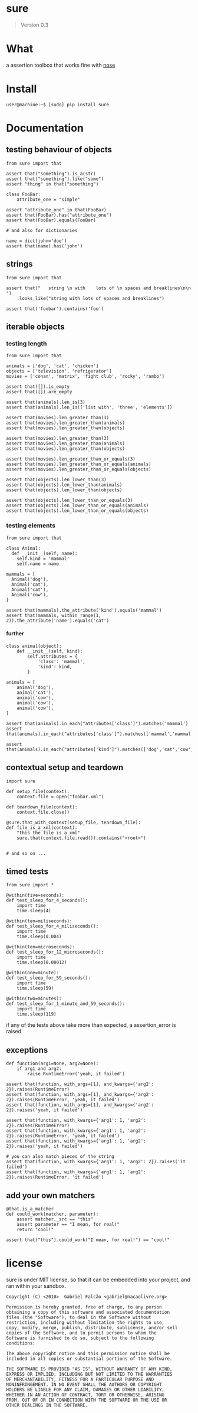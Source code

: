 # sure
> Version 0.3

# What

a assertion toolbox that works fine with [nose](http://code.google.com/p/python-nose/)

# Install

    user@machine:~$ [sudo] pip install sure

# Documentation

## testing behaviour of objects

    from sure import that

    assert that("something").is_a(str)
    assert that("something").like("some")
    assert "thing" in that("something")

    class FooBar:
        attribute_one = "simple"

    assert "attribute_one" in that(FooBar)
    assert that(FooBar).has("attribute_one")
    assert that(FooBar).equals(FooBar)

    # and also for dictionaries

    name = dict(john='doe')
    assert that(name).has('john')

## strings

    from sure import that

    assert that("   string \n with    lots of \n spaces and breaklines\n\n ")
        .looks_like("string with lots of spaces and breaklines")

    assert that('foobar').contains('foo')

## iterable objects


### testing length

    from sure import that

    animals = ['dog', 'cat', 'chicken']
    objects = ['television', 'refrigerator']
    movies = ['conan', 'matrix', 'fight club', 'rocky', 'rambo']

    assert that([]).is_empty
    assert that([]).are_empty

    assert that(animals).len_is(3)
    assert that(animals).len_is(['list with', 'three', 'elements'])

    assert that(movies).len_greater_than(3)
    assert that(movies).len_greater_than(animals)
    assert that(movies).len_greater_than(objects)

    assert that(movies).len_greater_than(3)
    assert that(movies).len_greater_than(animals)
    assert that(movies).len_greater_than(objects)

    assert that(movies).len_greater_than_or_equals(3)
    assert that(movies).len_greater_than_or_equals(animals)
    assert that(movies).len_greater_than_or_equals(objects)

    assert that(objects).len_lower_than(3)
    assert that(objects).len_lower_than(animals)
    assert that(objects).len_lower_than(objects)

    assert that(objects).len_lower_than_or_equals(3)
    assert that(objects).len_lower_than_or_equals(animals)
    assert that(objects).len_lower_than_or_equals(objects)

### testing elements

    from sure import that

    class Animal:
      def __init__(self, name):
        self.kind = 'mammal'
        self.name = name

    mammals = [
      Animal('dog'),
      Animal('cat'),
      Animal('cat'),
      Animal('cow'),
    }

    assert that(mammals).the_attribute('kind').equals('mammal')
    assert that(mammals, within_range(1, 2)).the_attribute('name').equals('cat')

#### further

    class animal(object):
        def __init__(self, kind):
            self.attributes = {
                'class': 'mammal',
                'kind': kind,
            }

    animals = [
        animal('dog'),
        animal('cat'),
        animal('cow'),
        animal('cow'),
        animal('cow'),
    ]

    assert that(animals).in_each("attributes['class']").matches('mammal')
    assert that(animals).in_each("attributes['class']").matches(['mammal','mammal','mammal','mammal','mammal'])

    assert that(animals).in_each("attributes['kind']").matches(['dog','cat','cow','cow','cow'])

## contextual setup and teardown

    import sure

    def setup_file(context):
        context.file = open("foobar.xml")

    def teardown_file(context):
        context.file.close()

    @sure.that_with_context(setup_file, teardown_file):
    def file_is_a_xml(context):
        "this the file is a xml"
        sure.that(context.file.read()).contains("<root>")


    # and so on ...

## timed tests

    from sure import *

    @within(five=seconds):
    def test_sleep_for_4_seconds():
        import time
        time.sleep(4)

    @within(ten=miliseconds):
    def test_sleep_for_4_miliseconds():
        import time
        time.sleep(0.004)

    @within(ten=microseconds):
    def test_sleep_for_12_microseconds():
        import time
        time.sleep(0.00012)

    @within(one=minute):
    def test_sleep_for_59_seconds():
        import time
        time.sleep(59)

    @within(two=minutes):
    def test_sleep_for_1_minute_and_59_seconds():
        import time
        time.sleep(119)

if any of the tests above take more than expected, a assertion_error is raised

## exceptions

    def function(arg1=None, arg2=None):
        if arg1 and arg2:
            raise RuntimeError('yeah, it failed')

    assert that(function, with_args=[1], and_kwargs={'arg2': 2}).raises(RuntimeError)
    assert that(function, with_args=[1], and_kwargs={'arg2': 2}).raises(RuntimeError, 'yeah, it failed')
    assert that(function, with_args=[1], and_kwargs={'arg2': 2}).raises('yeah, it failed')

    assert that(function, with_kwargs={'arg1': 1, 'arg2': 2}).raises(RuntimeError)
    assert that(function, with_kwargs={'arg1': 1, 'arg2': 2}).raises(RuntimeError, 'yeah, it failed')
    assert that(function, with_kwargs={'arg1': 1, 'arg2': 2}).raises('yeah, it failed')

    # you can also match pieces of the string
    assert that(function, with_kwargs={'arg1': 1, 'arg2': 2}).raises('it failed')
    assert that(function, with_kwargs={'arg1': 1, 'arg2': 2}).raises(RuntimeError, 'it failed')

## add your own matchers

    @that.is_a_matcher
    def could_work(matcher, parameter):
        assert matcher._src == "this"
        assert parameter == "I mean, for real!"
        return "cool!"

    assert that("this").could_work("I mean, for real!") == "cool!"

# license

sure is under MIT license, so that it can be embedded into your
project, and ran within your sandbox.

    Copyright (C) <2010>  Gabriel Falcão <gabriel@nacaolivre.org>

    Permission is hereby granted, free of charge, to any person
    obtaining a copy of this software and associated documentation
    files (the "Software"), to deal in the Software without
    restriction, including without limitation the rights to use,
    copy, modify, merge, publish, distribute, sublicense, and/or sell
    copies of the Software, and to permit persons to whom the
    Software is furnished to do so, subject to the following
    conditions:

    The above copyright notice and this permission notice shall be
    included in all copies or substantial portions of the Software.

    THE SOFTWARE IS PROVIDED "AS IS", WITHOUT WARRANTY OF ANY KIND,
    EXPRESS OR IMPLIED, INCLUDING BUT NOT LIMITED TO THE WARRANTIES
    OF MERCHANTABILITY, FITNESS FOR A PARTICULAR PURPOSE AND
    NONINFRINGEMENT. IN NO EVENT SHALL THE AUTHORS OR COPYRIGHT
    HOLDERS BE LIABLE FOR ANY CLAIM, DAMAGES OR OTHER LIABILITY,
    WHETHER IN AN ACTION OF CONTRACT, TORT OR OTHERWISE, ARISING
    FROM, OUT OF OR IN CONNECTION WITH THE SOFTWARE OR THE USE OR
    OTHER DEALINGS IN THE SOFTWARE.
